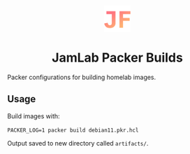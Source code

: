 <p align="center">
  <a href="https://jamfox.dev">
    <img alt="JF" src="https://raw.githubusercontent.com/JamFox/JamFox/main/images/icon.png" width="60" />
  </a>
</p>
<h1 align="center">
JamLab Packer Builds
</h1>

Packer configurations for building homelab images.

## Usage

Build images with:

`PACKER_LOG=1 packer build debian11.pkr.hcl`

Output saved to new directory called `artifacts/`.
